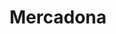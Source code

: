 ---
title: "Mercadona"
url: /vitoria-gasteiz/mercadona-dusseldorf-kalea-calle-dusseldorf/
shop: supermercado
---